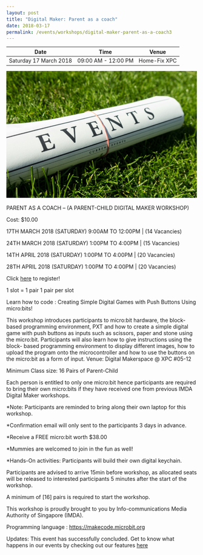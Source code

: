 ```yaml
---
layout: post
title: "Digital Maker: Parent as a coach"
date: 2018-03-17
permalink: /events/workshops/digital-maker-parent-as-a-coach3
---
```


| Date | Time | Venue |
|--------|---|---|
| Saturday 17 March 2018 | 09:00 AM - 12:00 PM | Home-Fix XPC |

![hi](/images/events/generic-event-image.jpg)

PARENT AS A COACH – (A PARENT-CHILD DIGITAL MAKER WORKSHOP)

Cost: $10.00

 

17TH MARCH 2018 (SATURDAY) 9:00AM TO 12:00PM | (14 Vacancies)

24TH MARCH 2018 (SATURDAY) 1:00PM TO 4:00PM | (15 Vacancies)

14TH APRIL 2018 (SATURDAY) 1:00PM TO 4:00PM | (20 Vacancies)

28TH APRIL 2018 (SATURDAY) 1:00PM TO 4:00PM | (20 Vacancies)

 

Click <a href="https://xpc.sg/product/parentasacoachwithpushbutton/" target="_blank">here</a> to register!

1 slot = 1 pair
1 pair per slot

 

Learn how to code :
Creating Simple Digital Games with Push Buttons Using micro:bits!

This workshop introduces participants to micro:bit hardware, the block-based programming environment, PXT and how to create a simple digital game with push buttons as inputs such as scissors, paper and stone using the micro:bit. Participants will also learn how to give instructions using the block- based programming environment to display different images, how to upload the program onto the microcontroller and how to use the buttons on the micro:bit as a form of input.
Venue:  Digital Makerspace @ XPC #05-12

Minimum Class size: 16 Pairs of Parent-Child

Each person is entitled to only one micro:bit hence participants are required to bring their own micro:bits if they have received one from previous IMDA Digital Maker workshops.

*Note: Participants are reminded to bring along their own laptop for this workshop.

*Confirmation email will only sent to the participants 3 days in advance.

*Receive a FREE micro:bit worth $38.00

*Mummies are welcomed to join in the fun as well!

*Hands-On activities: Participants will build their own digital keychain.


Participants are advised to arrive 15min before workshop, as allocated seats will be released to interested participants 5 minutes after the start of the workshop.

A minimum of [16] pairs is required to start the workshop.

This workshop is proudly brought to you by Info-communications Media Authority of Singapore (IMDA).

Programming language : https://makecode.microbit.org

Updates: This event has successfully concluded. Get to know what happens in our events by checking out our features <a href="" target="_blank">here</a>
